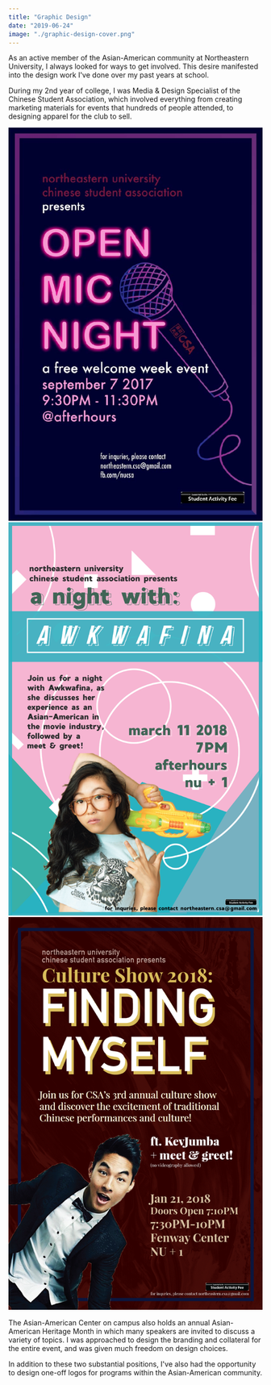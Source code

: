```yaml
---
title: "Graphic Design"
date: "2019-06-24"
image: "./graphic-design-cover.png"
---
```


As an active member of the Asian-American community at Northeastern University, I always looked for ways to get involved. This desire manifested into the design work I've done over my past years at school.

During my 2nd year of college, I was Media & Design Specialist of the Chinese Student Association, which involved everything from creating marketing materials for events that hundreds of people attended, to designing apparel for the club to sell.

<div class="illustration-images">
  <img src="open-mic-final.jpg" alt="lily collins">
  <img src="anw-awkwafina-poster.png" alt="lily collins">
  <img src="culture-show-poster.png" alt="lily collins">
</div>

The Asian-American Center on campus also holds an annual Asian-American Heritage Month in which many speakers are invited to discuss a variety of topics. I was approached to design the branding and collateral for the entire event, and was given much freedom on design choices.

In addition to these two substantial positions, I've also had the opportunity to design one-off logos for programs within the Asian-American community. 

<!-- TO DO: add assets here-->

